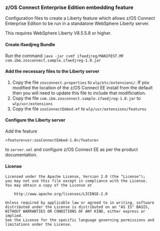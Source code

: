 ### z/OS Connect Enterprise Edition embedding feature

Configuration files to create a Liberty feature which allows z/OS Connect Enterprise Edition to be run in a standalone WebSphere Liberty server.

This requires WebSphere Liberty V8.5.5.8 or higher.

#### Create ifaedjreg Bundle

Run the command `java -jar cvmf ifaedjreg/MANIFEST.MF com.ibm.zosconnect.sample.ifaedjreg-1.0.jar`

#### Add the necessary files to the Liberty server

1. Copy the file `zosconnect.properties` to `wlp/etc/extensions/`. If you modified the location of the z/OS Connect EE install from the default then you will need to update this file to include that modificiation.
2. Copy the file `com.ibm.zosconnect.sample.ifaedjreg-1.0.jar` to `wlp/usr/extensions`
3. Copy the file `zosConnectEmbed.mf` to `wlp/usr/extensions/features`

#### Configure the Liberty server

Add the feature

```
<feature>usr:zosConnectEmbed-1.0</feature>
```
to `server.xml` and configure z/OS Connect EE as per the product documentation.

#### License

```
Licensed under the Apache License, Version 2.0 (the "License");
you may not use this file except in compliance with the License.
You may obtain a copy of the License at

    http://www.apache.org/licenses/LICENSE-2.0

Unless required by applicable law or agreed to in writing, software
distributed under the License is distributed on an "AS IS" BASIS,
WITHOUT WARRANTIES OR CONDITIONS OF ANY KIND, either express or implied.
See the License for the specific language governing permissions and
limitations under the License.
```
